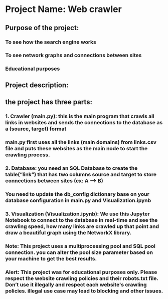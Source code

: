 # Project Name: Web crawler
## Purpose of the project: 
###   To see how the search engine works
###   To see network graphs and connections between sites
###   Educational purposes
## Project description:
## the project has three parts:
###   1.	Crawler (main.py): this is the main program that crawls all links in websites and sends the connections to the database as a (source, target) format
###   main.py first uses all the links (main domains) from links.csv file and puts these websites as the main node to start the crawling process.
###   2.	Database: you need an SQL Database to create the table(“link”) that has two columns source and target to store connections between sites (ex: A --> B)
###   You need to update the db_config dictionary base on your database configuration in main.py and Visualization.ipynb
###   3.	Visualization (Visualization.ipynb): We use this Jupyter Notebook to connect to the database in real-time and see the crawling speed, how many links are crawled up that point and draw a beautiful graph using the NetworkX library.
### Note: This project uses a multiprocessing pool and SQL pool connection. you can alter the pool size parameter based on your machine to get the best results.
### Alert: This project was for educational purposes only. Please respect the website crawling policies and their robots.txt file. Don’t use it illegally and respect each website's crawling policies. illegal use case may lead to blocking and other issues.


